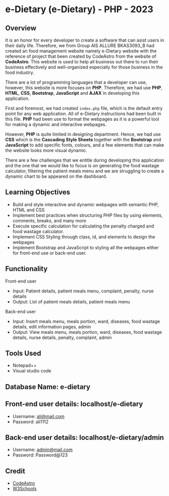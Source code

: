 # e-Dietary (e-Dietary) - PHP - 2023

## Overview

It is an honor for every developer to create a software that can asist users in their daily life. Therefore, we from Group AIS ALLURE BKAS3093_B had created an food management website namely e-Dietary website with the reference of project that been created by CodeAstro from the website of **CodeAstro**. This website is used to help all business out there to run their business effectively and well-organized especially for those business in the food industry. 

There are a lot of programming languages that a developer can use, however, this website is more focuses on **PHP**. Therefore, we had use **PHP**, **HTML**, **CSS**, **Bootstrap**, **JavaScript** and **AJAX** in developing this application.  

First and foremost, we had created `index.php` file, which is the default entry point for any web application. All of e-Dietary instructions had been built in this file. **PHP** had been use to format the webpages as it is a powerful tool for making a dynamic and interactive webpages. 

However, **PHP** is quite limited in designing department. Hence, we had use **CSS** which is the **Cascading Style Sheets** together with the **Bootstrap** and **JavaScript**  to add specific fonts, colours, and a few elements that can make the website looks more visual dynamic.

There are a few challenges that we entitle during developing this application and the one that we would like to focus is on generating the food wastage calculator, filtering the patient meals menu and we are struggling to create a dynamic chart to be appeared on the dashboard.       

## Learning Objectives

* Build and style interactive and dynamic webpages with semantic PHP, HTML and CSS
* Implement best practices when structuring PHP files by using elements, comments, breaks, and many more
* Execute specific calculation for calculating the penalty charged and food wastage calculator.
* Implement CSS Styling through class, id, and elements to design the webpages
* Implement Bootstrap and JavaScript to styling all the webpages either for front-end use or back-end user.

## Functionality

Front-end user

* Input: Patient details, patient meals menu, complaint, penalty, nurse details
* Output: List of patient meals details, patient meals menu

Back-end user

* Input: Insert meals menu, meals portion, ward, diseases, food wastage details, edit information pages, admin
* Output: View meals menu, meals portion, ward, diseases, food wastage details, nurse details, penalty, complaint, admin

## Tools Used

* Notepad++
* Visual studio code

## Database Name: e-dietary

## Front-end user details: localhost/e-dietary

* Username: ali@mail.com
* Password: ali1112

## Back-end user details: localhost/e-dietary/admin

* Username: admin@mail.com
* Password: Password@123

## Credit

* [CodeAstro](https://codeastro.com/ecommerce-website-in-php-mysql-with-source-code/)
* [W3Schools](https://www.w3schools.com/default.asp)

